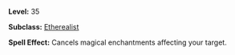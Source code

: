 <!-- TITLE: Spell: Annul Magic -->

**Level:** 35

**Subclass:** [Etherealist](etherealist)

**Spell Effect:**  Cancels magical enchantments affecting your target.
